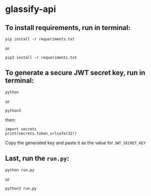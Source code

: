 # glassify-api

## To install requirements, run in terminal:
```
pip install -r requeriments.txt
```
or
```
pip3 install -r requeriments.txt
```

## To generate a secure JWT secret key, run in terminal:
```
python
```
or
```
python3
```
then:
```
import secrets
print(secrets.token_urlsafe(32))
```
Copy the generated key and paste it as the value for `JWT_SECRET_KEY`

## Last, run the `run.py`:
```
python run.py
```
or
```
python3 run.py
```
